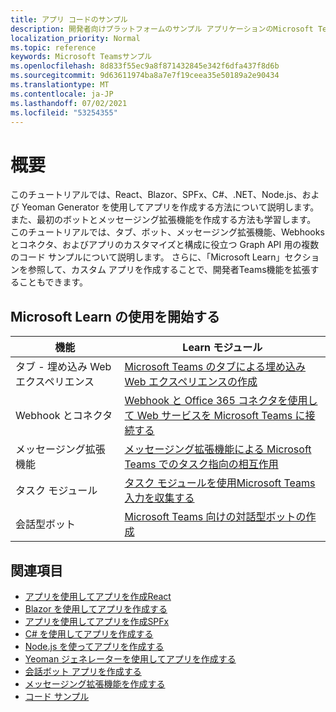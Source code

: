 ```yaml
---
title: アプリ コードのサンプル
description: 開発者向けプラットフォームのサンプル アプリケーションのMicrosoft Teams説明
localization_priority: Normal
ms.topic: reference
keywords: Microsoft Teamsサンプル
ms.openlocfilehash: 8d833f55ec9a8f871432845e342f6dfa437f8d6b
ms.sourcegitcommit: 9d63611974ba8a7e7f19ceea35e50189a2e90434
ms.translationtype: MT
ms.contentlocale: ja-JP
ms.lasthandoff: 07/02/2021
ms.locfileid: "53254355"
---
```

# <a name="overview"></a>概要

このチュートリアルでは、React、Blazor、SPFx、C#、.NET、Node.js、および Yeoman Generator を使用してアプリを作成する方法について説明します。 また、最初のボットとメッセージング拡張機能を作成する方法も学習します。 このチュートリアルでは、タブ、ボット、メッセージング拡張機能、Webhooks とコネクタ、およびアプリのカスタマイズと構成に役立つ Graph API 用の複数のコード サンプルについて説明します。 さらに、「Microsoft Learn」セクションを参照して、カスタム アプリを作成することで、開発者Teams機能を拡張することもできます。  

## <a name="getting-started-with-microsoft-learn"></a>Microsoft Learn の使用を開始する

| **機能**| **Learn モジュール**|
|--------|-------------|
| タブ - 埋め込み Web エクスペリエンス  |  [Microsoft Teams のタブによる埋め込み Web エクスペリエンスの作成](/learn/modules/embedded-web-experiences/) |
| Webhook とコネクタ  |  [Webhook と Office 365 コネクタを使用して Web サービスを Microsoft Teams に接続する](/learn/modules/msteams-webhooks-connectors/) |
|メッセージング拡張機能  | [メッセージング拡張機能による Microsoft Teams でのタスク指向の相互作用](/learn/modules/msteams-messaging-extensions/)  |
| タスク モジュール |  [タスク モジュールを使用Microsoft Teams入力を収集する](/learn/modules/msteams-task-modules/) |
| 会話型ボット  | [Microsoft Teams 向けの対話型ボットの作成](/learn/modules/msteams-conversation-bots/)  |

## <a name="see-also"></a>関連項目

* [アプリを使用してアプリを作成React](first-app-react.md)
* [Blazor を使用してアプリを作成する](first-app-blazor.md)
* [アプリを使用してアプリを作成SPFx](first-app-spfx.md)
* [C# を使用してアプリを作成する](get-started-dotnet-app-studio.md)
* [Node.js を使ってアプリを作成する](get-started-nodejs-app-studio.md)
* [Yeoman ジェネレーターを使用してアプリを作成する](get-started-yeoman.md)
* [会話ボット アプリを作成する](first-app-bot.md)
* [メッセージング拡張機能を作成する](first-message-extension.md)
* [コード サンプル](https://github.com/OfficeDev/Microsoft-Teams-Samples)